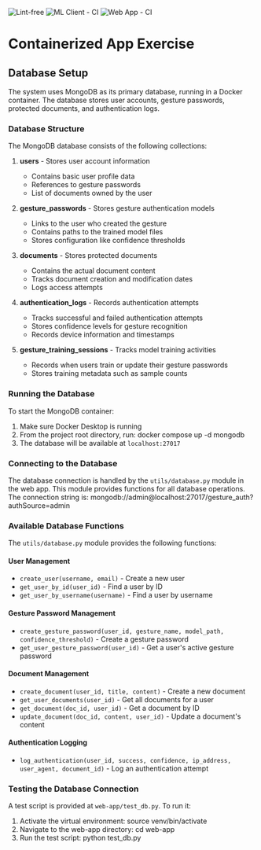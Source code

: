 ![Lint-free](https://github.com/nyu-software-engineering/containerized-app-exercise/actions/workflows/lint.yml/badge.svg)
![ML Client - CI](https://github.com/software-students-spring2025/4-containers-currently-containing/actions/workflows/ml-client.yml/badge.svg)
![Web App - CI](https://github.com/software-students-spring2025/4-containers-currently-containing/actions/workflows/web-app.yml/badge.svg)

# Containerized App Exercise

## Database Setup

The system uses MongoDB as its primary database, running in a Docker container. The database stores user accounts, gesture passwords, protected documents, and authentication logs.

### Database Structure

The MongoDB database consists of the following collections:

1. **users** - Stores user account information
   - Contains basic user profile data
   - References to gesture passwords
   - List of documents owned by the user

2. **gesture_passwords** - Stores gesture authentication models
   - Links to the user who created the gesture
   - Contains paths to the trained model files
   - Stores configuration like confidence thresholds

3. **documents** - Stores protected documents
   - Contains the actual document content
   - Tracks document creation and modification dates
   - Logs access attempts

4. **authentication_logs** - Records authentication attempts
   - Tracks successful and failed authentication attempts
   - Stores confidence levels for gesture recognition
   - Records device information and timestamps

5. **gesture_training_sessions** - Tracks model training activities
   - Records when users train or update their gesture passwords
   - Stores training metadata such as sample counts

### Running the Database

To start the MongoDB container:

1. Make sure Docker Desktop is running
2. From the project root directory, run: docker compose up -d mongodb
3. The database will be available at `localhost:27017`

### Connecting to the Database

The database connection is handled by the `utils/database.py` module in the web app. This module provides functions for all database operations. 
The connection string is: mongodb://admin@localhost:27017/gesture_auth?authSource=admin

### Available Database Functions

The `utils/database.py` module provides the following functions:

#### User Management
- `create_user(username, email)` - Create a new user
- `get_user_by_id(user_id)` - Find a user by ID
- `get_user_by_username(username)` - Find a user by username

#### Gesture Password Management
- `create_gesture_password(user_id, gesture_name, model_path, confidence_threshold)` - Create a gesture password
- `get_user_gesture_password(user_id)` - Get a user's active gesture password

#### Document Management
- `create_document(user_id, title, content)` - Create a new document
- `get_user_documents(user_id)` - Get all documents for a user
- `get_document(doc_id, user_id)` - Get a document by ID
- `update_document(doc_id, content, user_id)` - Update a document's content

#### Authentication Logging
- `log_authentication(user_id, success, confidence, ip_address, user_agent, document_id)` - Log an authentication attempt

### Testing the Database Connection

A test script is provided at `web-app/test_db.py`. To run it:

1. Activate the virtual environment: source venv/bin/activate
2. Navigate to the web-app directory: cd web-app
3. Run the test script: python test_db.py


